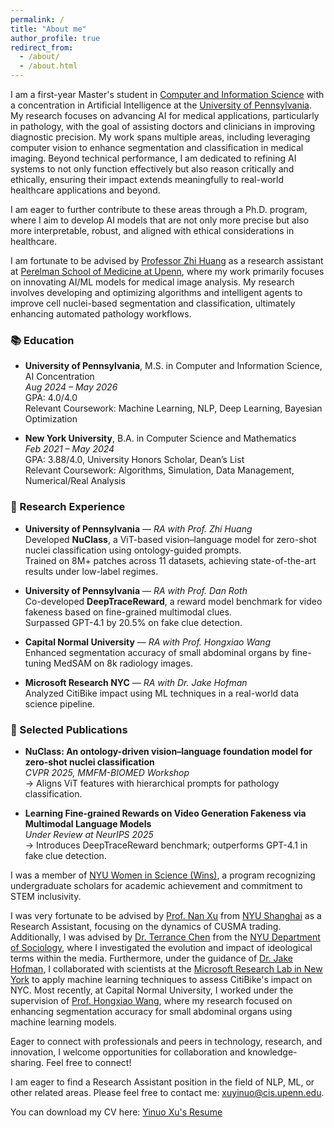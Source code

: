 ```yaml
---
permalink: /
title: "About me"
author_profile: true
redirect_from: 
  - /about/
  - /about.html
---
```


I am a first-year Master's student in [Computer and Information Science](https://www.cis.upenn.edu/) with a concentration in Artificial Intelligence at the [University of Pennsylvania](https://www.upenn.edu/). My research focuses on advancing AI for medical applications, particularly in pathology, with the goal of assisting doctors and clinicians in improving diagnostic precision. My work spans multiple areas, including leveraging computer vision to enhance segmentation and classification in medical imaging. Beyond technical performance, I am dedicated to refining AI systems to not only function effectively but also reason critically and ethically, ensuring their impact extends meaningfully to real-world healthcare applications and beyond.

I am eager to further contribute to these areas through a Ph.D. program, where I aim to develop AI models that are not only more precise but also more interpretable, robust, and aligned with ethical considerations in healthcare.

I am fortunate to be advised by [Professor Zhi Huang](https://www.zhihuang.ai/) as a research assistant at [Perelman School of Medicine at Upenn](https://www.med.upenn.edu/), where my work primarily focuses on innovating AI/ML models for medical image analysis. My research involves developing and optimizing algorithms and intelligent agents to improve cell nuclei-based segmentation and classification, ultimately enhancing automated pathology workflows.

### 📚 Education

- **University of Pennsylvania**, M.S. in Computer and Information Science, AI Concentration  
  *Aug 2024 – May 2026*  
  GPA: 4.0/4.0  
  Relevant Coursework: Machine Learning, NLP, Deep Learning, Bayesian Optimization

- **New York University**, B.A. in Computer Science and Mathematics  
  *Feb 2021 – May 2024*  
  GPA: 3.88/4.0, University Honors Scholar, Dean’s List  
  Relevant Coursework: Algorithms, Simulation, Data Management, Numerical/Real Analysis

### 🧪 Research Experience

- **University of Pennsylvania** — *RA with Prof. Zhi Huang*  
  Developed **NuClass**, a ViT-based vision–language model for zero-shot nuclei classification using ontology-guided prompts.  
  Trained on 8M+ patches across 11 datasets, achieving state-of-the-art results under low-label regimes.

- **University of Pennsylvania** — *RA with Prof. Dan Roth*  
  Co-developed **DeepTraceReward**, a reward model benchmark for video fakeness based on fine-grained multimodal clues.  
  Surpassed GPT-4.1 by 20.5% on fake clue detection.

- **Capital Normal University** — *RA with Prof. Hongxiao Wang*  
  Enhanced segmentation accuracy of small abdominal organs by fine-tuning MedSAM on 8k radiology images.

- **Microsoft Research NYC** — *RA with Dr. Jake Hofman*  
  Analyzed CitiBike impact using ML techniques in a real-world data science pipeline.

### 📄 Selected Publications

- **NuClass: An ontology-driven vision–language foundation model for zero-shot nuclei classification**  
  *CVPR 2025, MMFM-BIOMED Workshop*  
  → Aligns ViT features with hierarchical prompts for pathology classification.

- **Learning Fine-grained Rewards on Video Generation Fakeness via Multimodal Language Models**  
  *Under Review at NeurIPS 2025*  
  → Introduces DeepTraceReward benchmark; outperforms GPT-4.1 in fake clue detection.

I was a member of [NYU Women in Science (Wins)](https://cas.nyu.edu/wins.html), a program recognizing undergraduate scholars for academic achievement and commitment to STEM inclusivity.

I was very fortunate to be advised by [Prof. Nan Xu](https://shanghai.nyu.edu/academics/faculty/directory/nan-xu) from [NYU Shanghai](https://econ.shanghai.nyu.edu/) as a Research Assistant, focusing on the dynamics of CUSMA trading. Additionally, I was advised by [Dr. Terrance Chen](https://as.nyu.edu/departments/sociology/people/current-phd-students/chen--terrence.html) from the [NYU Department of Sociology](https://as.nyu.edu/departments/sociology.html), where I investigated the evolution and impact of ideological terms within the media. Furthermore, under the guidance of [Dr. Jake Hofman](https://www.microsoft.com/en-us/research/people/jmh/), I collaborated with scientists at the [Microsoft Research Lab in New York](https://www.microsoft.com/en-us/research/lab/microsoft-research-new-york/) to apply machine learning techniques to assess CitiBike's impact on NYC. Most recently, at Capital Normal University, I worked under the supervision of [Prof. Hongxiao Wang](https://ams.cnu.edu.cn/english/People/Faculty/ac9b3be8d87a449a963c1d6171def754.htm), where my research focused on enhancing segmentation accuracy for small abdominal organs using machine learning models.

Eager to connect with professionals and peers in technology, research, and innovation, I welcome opportunities for collaboration and knowledge-sharing. Feel free to connect!

I am eager to find a Research Assistant position in the field of NLP, ML, or other related areas. Please feel free to contact me: [xuyinuo@cis.upenn.edu](javascript:copyToClipboard('xuyinuo@cis.upenn.edu')).

<script>
function copyToClipboard(text) {
  navigator.clipboard.writeText(text).then(function() {
    alert('Email address copied to clipboard');
  }, function(err) {
    console.error('Could not copy text: ', err);
  });
}
</script>

You can download my CV here: [Yinuo Xu's Resume](../assets/Yinuo-Xu.pdf)